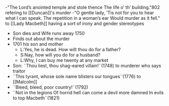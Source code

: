 -"The Lord’s anointed temple and stole thence The life o’ th’ building."802 refering to [[Duncan]]'s murder
-"O gentle lady, ’Tis not for you to hear what I can speak. The repetition in a woman’s ear Would murder as it fell." to [[Lady Macbeth]] having a sort of irony and gender stereotypes
 - Son dies and Wife runs away 1750
 - Finds out about the murder
 - 1701 his son and mother
	 - L:Yes, he is dead. How wilt thou do for a father?
	 - S:Nay, how will you do for a husband?
	 - L:Why, I can buy me twenty at any market
 - Son: ¨Thou liest, thou shag-eared villain!¨(1748) to murderer who says traitor
 - ¨This tyrant, whose sole name blisters our tongues¨(1776) to [[Malcolm]]
 - ¨Bleed, bleed, poor country!¨(1792)
 - ¨Not in the legions Of horrid hell can come a devil more damned In evils to top Macbeth¨(1821)

<!--stackedit_data:
eyJoaXN0b3J5IjpbLTM1NzcwNjM3NCwxNzc4NTkxMTAyLC0zMz
Q4NzEzMDJdfQ==
-->